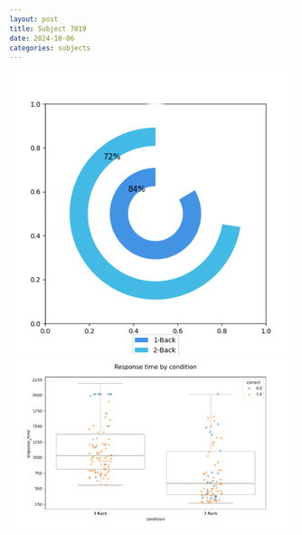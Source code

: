 ```yaml
---
layout: post
title: Subject 7019
date: 2024-10-06
categories: subjects
---
```


![](data/7019/run-3/7019_accuracy_by_condition.png)
![](data/7019/run-3/7019_response_time_by_condition.png)

